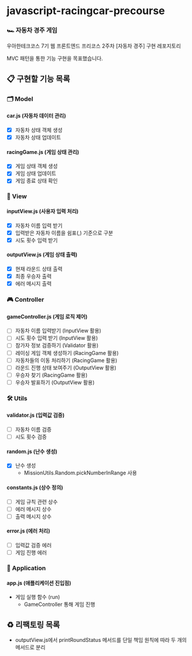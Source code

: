 # javascript-racingcar-precourse

### 🏎️ 자동차 경주 게임

우아한테크코스 7기 웹 프론트엔드 프리코스 2주차 [자동차 경주] 구현 레포지토리

MVC 패턴을 통한 기능 구현을 목표했습니다.

## 📋 구현할 기능 목록

### 🗂 Model

#### car.js (자동차 데이터 관리)

- [x] 자동차 상태 객체 생성
- [x] 자동차 상태 업데이트

#### racingGame.js (게임 상태 관리)

- [x] 게임 상태 객체 생성
- [x] 게임 상태 업데이트
- [x] 게임 종료 상태 확인

### 👀 View

#### inputView.js (사용자 입력 처리)

- [x] 자동차 이름 입력 받기
- [x] 입력받은 자동차 이름을 쉼표(,) 기준으로 구분
- [x] 시도 횟수 입력 받기

#### outputView.js (게임 상태 출력)

- [x] 현재 라운드 상태 출력
- [x] 최종 우승자 출력
- [x] 에러 메시지 출력

### 🎮 Controller

#### gameController.js (게임 로직 제어)

- [ ] 자동차 이름 입력받기 (InputView 활용)
- [ ] 시도 횟수 입력 받기 (InputView 활용)
- [ ] 참가자 정보 검증하기 (Validator 활용)
- [ ] 레이싱 게임 객체 생성하기 (RacingGame 활용)
- [ ] 자동차들의 이동 처리하기 (RacingGame 활용)
- [ ] 라운드 진행 상태 보여주기 (OutputView 활용)
- [ ] 우승자 찾기 (RacingGame 활용)
- [ ] 우승자 발표하기 (OutputView 활용)

### 🛠 Utils

#### validator.js (입력값 검증)

- [ ] 자동차 이름 검증
- [ ] 시도 횟수 검증

#### random.js (난수 생성)

- [x] 난수 생성
  - MissionUtils.Random.pickNumberInRange 사용

#### constants.js (상수 정의)

- [ ] 게임 규칙 관련 상수
- [ ] 에러 메시지 상수
- [ ] 출력 메시지 상수

#### error.js (에러 처리)

- [ ] 입력값 검증 에러
- [ ] 게임 진행 에러

### 🎯 Application

#### app.js (애플리케이션 진입점)

- 게임 실행 함수 (run)
  - GameController 통해 게임 진행

## ♻️ 리팩토링 목록

- outputView.js에서 printRoundStatus 메서드를 단일 책임 원칙에 따라 두 개의 메서드로 분리
